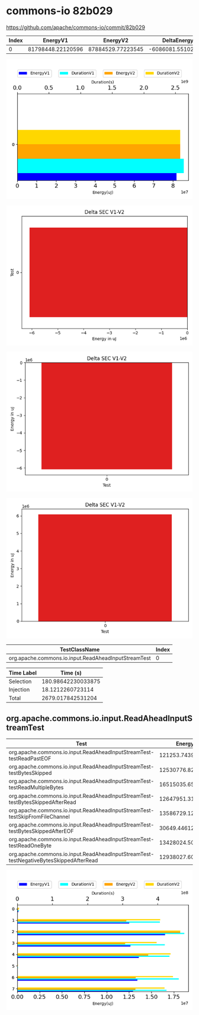 # commons-io 82b029


https://github.com/apache/commons-io/commit/82b029


| Index | EnergyV1 | EnergyV2 | DeltaEnergy | DurationV1 | DurationsV2 | DeltaDuration |
| --- | --- | --- | --- | --- | --- | --- |
| 0 | 81798448.22120596 | 87884529.77223545 | -6086081.551029488 | 2629787093.9069085 | 2705070827.7852273 | -75283733.87831879 |

![](./commons-io.png)

![](./commons-io_delta.png)

![](./commons-io_delta_v.png)

![](./commons-io_delta_1_v.png)

| TestClassName | Index |
| --- | --- |
| org.apache.commons.io.input.ReadAheadInputStreamTest | 0 |



| Time Label | Time (s) |
| --- | --- |
| Selection | 180.98642230033875 |
| Injection | 18.1212260723114 |
| Total | 2679.017842531204 |
## org.apache.commons.io.input.ReadAheadInputStreamTest

| Test | EnergyV1 | EnergyV2 | DeltaEnergy | DurationV1 | DurationsV2 | DeltaDuration |
| --- | --- | --- | --- | --- | --- | --- |
| org.apache.commons.io.input.ReadAheadInputStreamTest-testReadPastEOF | 121253.74395656685 | 145561.67385291104 | -24307.929896344198 | 4739910.410950644 | 5534681.983965899 | -794771.5730152549 |
| org.apache.commons.io.input.ReadAheadInputStreamTest-testBytesSkipped | 12530776.82462334 | 12800178.78777301 | -269401.96314966865 | 406283181.4582666 | 427525771.78448033 | -21242590.326213717 |
| org.apache.commons.io.input.ReadAheadInputStreamTest-testReadMultipleBytes | 16515035.658206254 | 19132019.554112345 | -2616983.8959060907 | 476625344.03889465 | 487878575.76266253 | -11253231.723767877 |
| org.apache.commons.io.input.ReadAheadInputStreamTest-testBytesSkippedAfterRead | 12647951.312239632 | 12669846.234672826 | -21894.922433193773 | 420338820.4858707 | 416729612.46629924 | 3609208.019571483 |
| org.apache.commons.io.input.ReadAheadInputStreamTest-testSkipFromFileChannel | 13586729.125073425 | 15353099.926080395 | -1766370.801006969 | 433955922.6271524 | 459057668.4321717 | -25101745.80501932 |
| org.apache.commons.io.input.ReadAheadInputStreamTest-testBytesSkippedAfterEOF | 30649.446121770576 | 49819.38401379207 | -19169.937892021495 | 1918983.963683553 | 1950538.5362035283 | -31554.57251997525 |
| org.apache.commons.io.input.ReadAheadInputStreamTest-testReadOneByte | 13428024.50843744 | 13883651.557270354 | -455627.04883291386 | 460540632.12173927 | 465988143.68071187 | -5447511.558972597 |
| org.apache.commons.io.input.ReadAheadInputStreamTest-testNegativeBytesSkippedAfterRead | 12938027.60254754 | 13850352.654459823 | -912325.0519122835 | 425384298.80035067 | 440405835.1387318 | -15021536.338381112 |

![](./org.apache.commons.io.input.ReadAheadInputStreamTest-graph.png)

